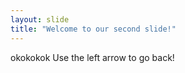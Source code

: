 ```yaml
---
layout: slide
title: "Welcome to our second slide!"
---
```

okokokok
Use the left arrow to go back!
